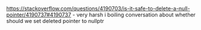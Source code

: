 https://stackoverflow.com/questions/4190703/is-it-safe-to-delete-a-null-pointer/4190737#4190737 - very harsh i boiling conversation about whether should we set deleted pointer to nullptr
